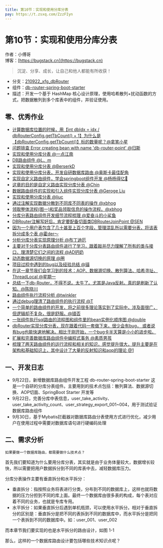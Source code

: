 ```yaml
---
title: 第10节：实现和使用分库分表
pay: https://t.zsxq.com/ZzzFIyn
---
```


# 第10节：实现和使用分库分表

作者：小傅哥
<br/>博客：[https://bugstack.cn](https://bugstack.cn)

>沉淀、分享、成长，让自己和他人都能有所收获！

- 分支：[210922_xfg_dbRouter](https://gitcode.net/KnowledgePlanet/Lottery/-/tree/210922_xfg_dbRouter) 
- 组件：[db-router-spring-boot-starter](https://gitcode.net/KnowledgePlanet/db-router-spring-boot-starter)
- 描述：开发一个基于 HashMap 核心设计原理，使用哈希散列+扰动函数的方式，把数据散列到多个库表中的组件，并验证使用。

## 零、优秀作业

- [计算数据库位置的时候，用【int dbIdx = idx / dbRouterConfig.getTbCount() + 1】为什么是【dbRouterConfig.getTbCount()】标的数量呢？@拿笔小星](https://t.zsxq.com/066qNRjqf)
- [问题排查 Error creating bean with name 'db-router-point' @归斯](https://t.zsxq.com/06VbuBUfY)
- [实现和使用分库分表 @一点江南](https://t.zsxq.com/067myZrvf)
- [DB路由组件 @L、m](https://t.zsxq.com/06vv76UVr)
- [实现和使用分库分表 @BerserkD](https://t.zsxq.com/063nu3jyV)
- [实现和使用分库分表，开发自研数据库路由 @奥斯卡最佳配角](https://t.zsxq.com/06eQZVvFE)
- [实现自定义路由组件，学会springboot组件开发 @杨杨得亿🙉](https://t.zsxq.com/067euNz7y)
- [这章的目的是自定义路由实现分库分表 @Chin](https://t.zsxq.com/06amAmEau)
- [数据路由组件的实现和引入组件实现分库分表 @Geroge Liu](https://t.zsxq.com/06rfQ33bU)
- [实现和使用分库分表 @liuc](https://t.zsxq.com/06MrzvVz7)
- [通过注解实现数据分散到不同库不同表的操作 @xbhog](https://t.zsxq.com/07VrNjMZn)
- [领取整体流程(图一)和奖品领取信息的操作流程。@xbhog](https://t.zsxq.com/08LJZl91a)
- [分库分表路由组件开发细节流程梳理 @爱奋斗的小鲨鱼](https://t.zsxq.com/09LVJcja0)
- [DBRouter注解写好后，肯定要配备切面类DBRouterJoinPoint @SEN](https://t.zsxq.com/0ck1H9qRq)
- [因为一个用户表包含了几十甚至上百个字段，管理混乱所以需要分表，将该表拆分成多个表 @霍der～](https://t.zsxq.com/0cLlPhvrt)
- [分析分库分表实现原理分析 @布丁迪厄](https://t.zsxq.com/0cmnJ7zNZ)
- [主要对于分库分表路由组件进行了学习，跟着敲并尽力理解了所有的类与接口，理清楚它们之间的流程 @AD钙奶](https://t.zsxq.com/0cDj2xmzB)
- [动态数据源切换的原理 @圈](https://t.zsxq.com/0cy6nh6gB)
- [项目过程中遇到的bug以及经验总结 @锚](https://t.zsxq.com/0cSeFxyi8)
- [在这一章节我们会学习到的技术：AOP、数据源切换、散列算法、哈希寻址、ThreadLocal @星期一](https://t.zsxq.com/0dKxVQDri)
- [总结一下db-Router，不得不说。太牛了。尤其是Java反射。真的是刷新了认知。@陈晓川](https://t.zsxq.com/0dCcY5F1T)
- [路由组件执行流程分析 @twinkler](https://t.zsxq.com/0dtJdw4bi)
- [通过debug理清了路由组件的执行流程 @T](https://t.zsxq.com/0ezh7FlF0)
- [一个简单的路由组件的开发，将之前很多理论落实到了实际中，涉及面很广，但逻辑却不复杂，很是舒服。@错否](https://t.zsxq.com/0edCGCzyn)
- [一张组件执行sql路由的流程图和组件里的bean实例化顺序图 @double](https://t.zsxq.com/0fZELdch7)
- [dbRouter实现分库分表，现在跟着代码一套做下来，很少会有bug， 或者说有bug也能快速地解决。相比于刚开始，一个bug卡半天算是小小的进步啦。](https://t.zsxq.com/10Oc7MlOe)
- [扩展和完善数据库路由组件中编程式事务 @素质男孩](https://t.zsxq.com/10i1fQb5q)
- [梳理了两天路由组件的运行流程和相关的知识，感觉提升很大，提升主要是在架构和基础知识上，其中设计了大量的反射知识和aop的理论 @1](https://t.zsxq.com/14WTMsyv0)

## 一、开发日志

- 9月22日，新增数据库路由组件开发工程 db-router-spring-boot-starter 这是一个自研的分库分表组件。主要用到的技术点包括：散列算法、数据源切换、AOP切面、SpringBoot Starter 开发等
- 9月22日，完善分库中表信息，user_take_activity、user_take_activity_count、user_strategy_export_001~004，用于测试验证数据库路由组件
- 9月30日，基于Mybatis拦截器对数据库路由分表使用方式进行优化，减少用户在使用过程中需要对数据库语句进行硬编码处理

## 二、需求分析

`如果要做一个数据库路由，都需要做什么技术点？`

首先我们要知道为什么要用分库分表，其实就是由于业务体量较大，数据增长较快，所以需要把用户数据拆分到不同的库表中去，减轻数据库压力。

分库分表操作主要有垂直拆分和水平拆分：
- 垂直拆分：指按照业务将表进行分类，分布到不同的数据库上，这样也就将数据的压力分担到不同的库上面。最终一个数据库由很多表的构成，每个表对应着不同的业务，也就是专库专用。
- 水平拆分：如果垂直拆分后遇到单机瓶颈，可以使用水平拆分。相对于垂直拆分的区别是：垂直拆分是把不同的表拆到不同的数据库中，而水平拆分是把同一个表拆到不同的数据库中。如：user_001、user_002

而本章节我们要实现的也是水平拆分的路由设计，如图 1-1

<!-- ![图 1-1](/images/article/project/lottery/Part-2/10-01.png) -->

那么，这样的一个数据库路由设计要包括哪些技术知识点呢？